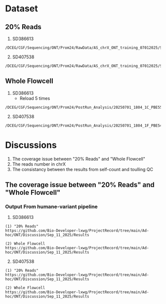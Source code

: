 # Dataset
## 20% Reads
1. SD386613
```
/DCEG/CGF/Sequencing/ONT/Prom24/RawData/AS_chrX_ONT_training_07012025/SD386613/20250701_1804_1C_PBE55027_8e8920e8/bam_pass
```
2. SD407538
```
/DCEG/CGF/Sequencing/ONT/Prom24/RawData/AS_chrX_ONT_training_07012025/SD407538/20250701_1804_1F_PBE54594_26fb9d5f/bam_pass
```
## Whole Flowcell
1. SD386613
   * Reload 5 times
```
/DCEG/CGF/Sequencing/ONT/Prom24/PostRun_Analysis/20250701_1804_1C_PBE55027_8e8920e8/pass
```
2. SD407538
```
/DCEG/CGF/Sequencing/ONT/Prom24/PostRun_Analysis/20250701_1804_1F_PBE54594_26fb9d5f/pass
```
# Discussions
1. The coverage issue between "20% Reads" and "Whole Flowcell"
2. The reads number in chrX
3. The consistancy between the results from self-count and toulling QC

## The coverage issue between "20% Reads" and "Whole Flowcell"
### Output From humane-variant pipeline
1. SD386613
```
(1) "20% Reads" 
https://github.com/Bio-Developer-lxwg/ProjectRecord/tree/main/Ad-hoc/ONT/Discussion/Sep_11_2025/Results

(2) Whole Flowcell
https://github.com/Bio-Developer-lxwg/ProjectRecord/tree/main/Ad-hoc/ONT/Discussion/Sep_11_2025/Results
```
   
2. SD407538
```
(1) "20% Reads" 
https://github.com/Bio-Developer-lxwg/ProjectRecord/tree/main/Ad-hoc/ONT/Discussion/Sep_11_2025/Results

(2) Whole Flowcell
https://github.com/Bio-Developer-lxwg/ProjectRecord/tree/main/Ad-hoc/ONT/Discussion/Sep_11_2025/Results
```
